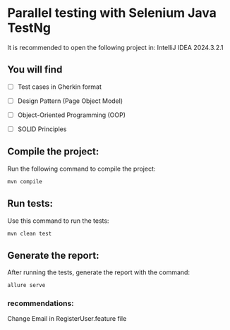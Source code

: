 # Parallel testing with Selenium Java TestNg
It is recommended to open the following project in: IntelliJ IDEA 2024.3.2.1

## You will find
- [ ] Test cases in Gherkin format
- [ ] Design Pattern (Page Object Model)
- [ ] Object-Oriented Programming (OOP)
- [ ] SOLID Principles


## Compile the project:
Run the following command to compile the project:

```bash
mvn compile
```
## Run tests:
Use this command to run the tests:

```bash
mvn clean test
```

## Generate the report:
After running the tests, generate the report with the command:

```bash
allure serve
```



### recommendations:
Change Email in RegisterUser.feature file